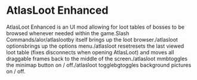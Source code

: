 # AtlasLoot Enhanced

AtlasLoot Enhanced is an UI mod allowing for loot tables of bosses to be browsed whenever needed within the game.Slash Commands/alor/atlaslootby itself brings up the loot browser./atlasloot optionsbrings up the options menu./atlasloot resetresets the last viewed loot table (fixes disconnects when opening AtlasLoot) and moves all draggable frames back to the middle of the screen./atlasloot mmbtoggles the minimap button on / off./atlasloot togglebgtoggles background pictures on / off.
